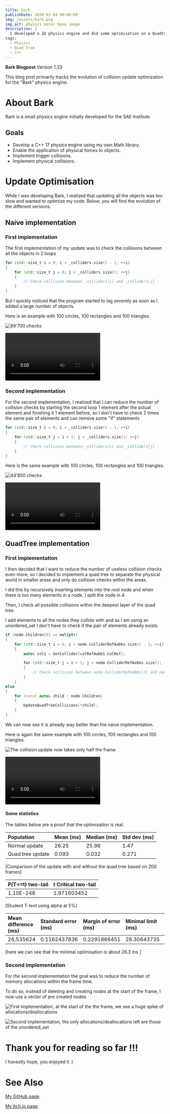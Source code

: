 ```yaml
---
title: bark
publishDate: 2020-03-04 00:00:00
img: /assets/bark.png
img_alt: physics motor base image
description: |
  I developed a 2D physics engine and did some optimisation on a Quadtree
tags:
  - Physics
  - Quad Tree
  - C++
---
```

**Bark Blogpost**
Version 1.23


This blog post primarily tracks the evolution of collision update optimization for the "Bark" physics engine.


About Bark
==============================================================

Bark is a small physics engine initially developed for the SAE Institute.

Goals
--------------------------------------------------------------

- Develop a C++ 17 physics engine using my own Math library.
- Enable the application of physical forces to objects.
- Implement trigger collisions.
- Implement physical collisions.

Update Optimisation
==============================================================

While I was developing Bark, I realized that updating all the objects was too slow and wanted to optimize my code. Below, you will find the evolution of the different versions.

Naive implementation
--------------------------------------------------------------

### First implementation

The first implementation of my update was to check the collisions between all the objects in 2 loops

~~~~~~~~~~~~~~~~~~~~~~~~~~~~~~~~~~~~~~~~~~~~~~ C++
for (std::size_t i = 0; i < _colliders.size() - 1; ++i)
{
    for (std::size_t j = 0; j < _colliders.size(); ++j)
    {
        // Check collision between _colliders[i] and _colliders[j]
    }
}
~~~~~~~~~~~~~~~~~~~~~~~~~~~~~~~~~~~~~~~~~~~~~~
But I quickly noticed that the program started to lag severely as soon as I added a large number of objects.

Here is an example with 100 circles, 100 rectangles and 100 triangles.

![89'700 checks](/assets/ressources/ressourceBark/Tracy_Update_AllXAll.PNG)

![We can see how slow and lagged it is](/assets/ressources/ressourceBark/Video_Update_AllXAll.mp4)

### Second implementation

For the second implementation, I realized that I can reduce the number of collision checks by starting the second loop 1 element
after the actual element and finishing it 1 element before, so I don't have to check 2 times the same pair of elements and can remove some "if" statements

~~~~~~~~~~~~~~~~~~~~~~~~~~~~~~~~~~~~~~~~~~~~~~ C++
for (std::size_t i = 0; i < _colliders.size() - 1; ++i)
{
    for (std::size_t j = i + 1; j < _colliders.size(); ++j)
    {
        // Check collision between _colliders[i] and _colliders[j]
    }
}
~~~~~~~~~~~~~~~~~~~~~~~~~~~~~~~~~~~~~~~~~~~~~~
Here is the same example with 100 circles, 100 rectangles and 100 triangles.

![44'850 checks](/assets/ressources/ressourceBark/Tracy_Update_AllXOther.PNG)

![A bit faster and fewer lags but still not good enough](/assets/ressources/ressourceBark/Video_Update_AllXOther.mp4)

QuadTree implementation
--------------------------------------------------------------

### First implementation

I then decided that I want to reduce the number of useless collision checks even more, so I decided to implement a quad tree
to separate the physical world in smaller areas and only do collision checks within the areas.

I did this by recursively inserting elements into the root node and when there is too many elements in a node, I split the node in 4.

Then, I check all possible collisions within the deepest layer of the quad tree.

I add elements to all the nodes they collide with and as I am using an unordered_set I don't have to check if the pair of elements already exists.

~~~~~~~~~~~~~~~~~~~~~~~~~~~~~~~~~~~~~~~~~~~~~~ C++
if (node.Children[0] == nullptr)
{
    for (std::size_t i = 0; i < node.ColliderRefAabbs.size() - 1; ++i)
    {
        auto& col1 = GetCollider(colRefAabb1.ColRef);

        for (std::size_t j = i + 1; j < node.ColliderRefAabbs.size(); ++j)
        {
            // Check collision between node.ColliderRefAabbs[i] and node.ColliderRefAabbs[j]
        }
    }
else
{
    for (const auto& child : node.Children)
    {
        UpdateQuadTreeCollisions(*child);
    }
}
~~~~~~~~~~~~~~~~~~~~~~~~~~~~~~~~~~~~~~~~~~~~~~
We can now see it is already way better than the naive implementation.

Here is again the same example with 100 circles, 100 rectangles and 100 triangles.

![The collision update now takes only half the frame](/assets/ressources/ressourceBark/Tracy_Update_QuadTree_First.PNG)

![We can see that it is way smoother](/assets/ressources/ressourceBark/Video_Update_QuadTree_First.mp4)

#### Some statistics

The tables below are a proof that the optimisation is real.

|Population      | Mean (ms) | Median (ms) | Std dev (ms) |
:----------------|:-----------|:-------------|:--------------|
|Normal update   |   26.25   |    25.96    |     1.47     |
|Quad tree update|   0.093   |    0.032    |     0.271    |

[Comparison of the update with and without the quad tree based on 200 frames]

|P(T<=t) two-tail| t Critical two-tail |
|:----------------|:---------------------|
|1.10E-248       |     1.971603452     |

[Student T-test using alpha at 5%]

|Mean difference (ms)| Standard error (ms) | Margin of error (ms) | Minimal limit (ms) | Maximal limit (ms) |
|:--------------------|:---------------------|:----------------------|:--------------------|:--------------------|
|26,535624           |   0.1162437836      |    0.2291866451      |26.30643735         |26.76481065         |

[here we can see that the minimal optimisation is about 26.3 ms ]

### Second implementation

For the second implementation the goal was to reduce the number of memory allocations within the frame time.

To do so, instead of deleting and creating nodes at the start of the frame, I now use a vector of pre created nodes.

![First implementation, at the start of the the frame, we see a huge spike of allocations/deallocations](/assets/ressources/ressourceBark/TracyMemoryFirst.png)

![Second implementation, the only allocations/deallocations left are those of the unordered_set](/assets/ressources/ressourceBark/TracyMemorySecond.png)

Thank you for reading so far !!!
==============================================================
I honestly hope, you enjoyed it :)


See Also
==============================================================

[My GitHub page](https://github.com/Cochta).

[My Itch.io page](https://cochta.itch.io).